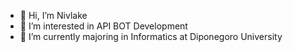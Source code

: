 - 👋 Hi, I’m Nivlake
- 👀 I’m interested in API BOT Development
- 🌱 I’m currently majoring in Informatics at Diponegoro University

<!---
Nivlake/Nivlake is a ✨ special ✨ repository because its `README.md` (this file) appears on your GitHub profile.
You can click the Preview link to take a look at your changes.
--->
